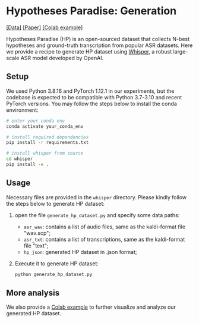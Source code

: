 # Hypotheses Paradise: Generation

[[Data]](https://github.com/Hypotheses-Paradise/HP-V0)
[[Paper]]()
[[Colab example]](https://drive.google.com/file/d/1h-Gj7r8qcl5_DFesjov93aa9TiR---5p/view?usp=sharing)

Hypotheses Paradise (HP) is an open-sourced dataset that collects N-best hypotheses and ground-truth transcription from popular ASR datasets.
Here we provide a recipe to generate HP dataset using [Whisper](https://github.com/openai/whisper), a robust large-scale ASR model developed by OpenAI.

## Setup

We used Python 3.8.16 and PyTorch 1.12.1 in our experiments, but the codebase is expected to be compatible with Python 3.7-3.10 and recent PyTorch versions.
You may follow the steps below to install the conda environment:

```bash
# enter your conda env
conda activate your_conda_env

# install required dependencies
pip install -r requirements.txt

# install whisper from source
cd whisper
pip install -e .
```

## Usage

Necessary files are provided in the `whisper` directory. Please kindly follow the steps below to generate HP dataset:

1. open the file `generate_hp_dataset.py` and specify some data paths:

    - `asr_wav`: contains a list of audio files, same as the kaldi-format file "wav.scp";
    - `asr_txt`: contains a list of transcriptions, same as the kaldi-format file "text";
    - `hp_json`: generated HP dataset in .json format;

2. Execute it to generate HP dataset:

    ```bash
    python generate_hp_dataset.py
    ```

## More analysis

We also provide a [Colab example](https://drive.google.com/file/d/1h-Gj7r8qcl5_DFesjov93aa9TiR---5p/view?usp=sharing) to further visualize and analyze our generated HP dataset.

